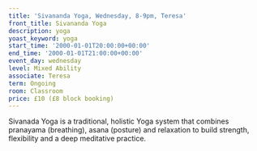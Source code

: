 ```yaml
---
title: 'Sivananda Yoga, Wednesday, 8-9pm, Teresa'
front_title: Sivananda Yoga
description: yoga
yoast_keyword: yoga
start_time: '2000-01-01T20:00:00+00:00'
end_time: '2000-01-01T21:00:00+00:00'
event_day: wednesday
level: Mixed Ability
associate: Teresa
term: Ongoing
room: Classroom
price: £10 (£8 block booking)
---
```


Sivanada Yoga is a traditional, holistic Yoga system that combines pranayama (breathing), asana (posture) and relaxation to build strength, flexibility and a deep meditative practice.

